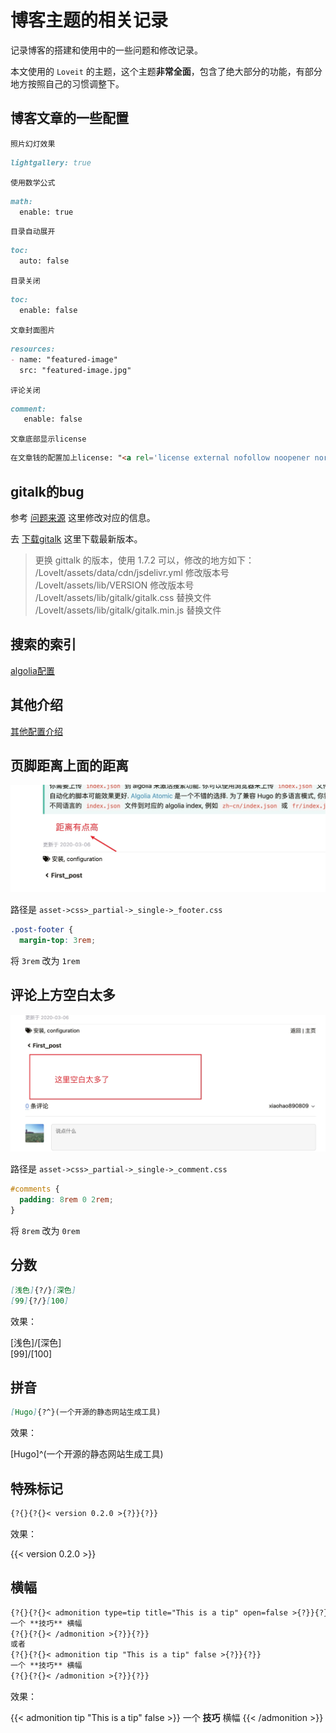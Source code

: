# 博客主题的相关记录


记录博客的搭建和使用中的一些问题和修改记录。
<!--more-->


本文使用的 `Loveit` 的主题，这个主题**非常全面**，包含了绝大部分的功能，有部分地方按照自己的习惯调整下。

## 博客文章的一些配置

`照片幻灯效果`

```markdown
lightgallery: true
```

`使用数学公式`

```markdown
math:
  enable: true
```

`目录自动展开`

```markdown
toc:
  auto: false
```

`目录关闭`

```markdown
toc:
  enable: false
```

`文章封面图片`

```markdown
resources:
- name: "featured-image"
  src: "featured-image.jpg"
```

`评论关闭`

```markdown
comment: 
   enable: false
```

`文章底部显示license`

```markdown
在文章钱的配置加上license: "<a rel='license external nofollow noopener noreffer' href='https://creativecommons.org/licenses/by-nc/4.0/' target='_blank'>CC BY-NC 4.0</a>"
```

## gitalk的bug

参考 [问题来源](https://github.com/dillonzq/LoveIt/issues/623) 这里修改对应的信息。

去 [下载gitalk](https://github.com/gitalk/gitalk/tags) 这里下载最新版本。

> 更换 gittalk 的版本，使用 1.7.2 可以，修改的地方如下：<br>
/LoveIt/assets/data/cdn/jsdelivr.yml 修改版本号<br>
/LoveIt/assets/lib/VERSION 修改版本号<br>
/LoveIt/assets/lib/gitalk/gitalk.css 替换文件<br>
/LoveIt/assets/lib/gitalk/gitalk.min.js 替换文件

##	 搜索的索引

[algolia配置](https://www.algolia.com/apps/1FB3ER8IOA/explorer/browse/hz_blog?searchMode=search) 

## 其他介绍

[其他配置介绍](https://hugoloveit.com/zh-cn/about) 

## 页脚距离上面的距离

![页脚距离](footer.jpg "页脚距离有点高")

路径是 `asset->css>_partial->_single->_footer.css`

```css
.post-footer {
  margin-top: 3rem;
```

将 `3rem` 改为 `1rem`

## 评论上方空白太多

![评论上方空白太多](comment.jpg "评论上方空白太多")

路径是 `asset->css>_partial->_single->_comment.css`

```css
#comments {
  padding: 8rem 0 2rem;
}
```

将 `8rem` 改为 `0rem`

## 分数

```markdown
[浅色]{?/}[深色]
[99]{?/}[100]
```

效果：

[浅色]/[深色] <br>
[99]/[100]

## 拼音

```markdown
[Hugo]{?^}(一个开源的静态网站生成工具)
```
效果：

[Hugo]^(一个开源的静态网站生成工具)

## 特殊标记

```markdown
{?{}{?{}< version 0.2.0 >{?}}{?}}
```
效果：

{{< version 0.2.0 >}}

## 横幅

```markdown
{?{}{?{}< admonition type=tip title="This is a tip" open=false >{?}}{?}}
一个 **技巧** 横幅
{?{}{?{}< /admonition >{?}}{?}}
或者
{?{}{?{}< admonition tip "This is a tip" false >{?}}{?}}
一个 **技巧** 横幅
{?{}{?{}< /admonition >{?}}{?}}
```

效果：

{{< admonition tip "This is a tip" false >}}
一个 **技巧** 横幅
{{< /admonition >}}	







